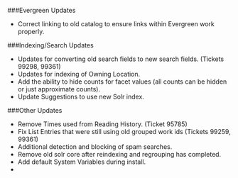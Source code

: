 ###Evergreen Updates
- Correct linking to old catalog to ensure links within Evergreen work properly.  

###Indexing/Search Updates
- Updates for converting old search fields to new search fields. (Tickets 99298, 99361)
- Updates for indexing of Owning Location. 
- Add the ability to hide counts for facet values (all counts can be hidden or just approximate counts).
- Update Suggestions to use new Solr index.

###Other Updates
- Remove Times used from Reading History. (Ticket 95785) 
- Fix List Entries that were still using old grouped work ids (Tickets 99259, 99361)
- Additional detection and blocking of spam searches. 
- Remove old solr core after reindexing and regrouping has completed.
- Add default System Variables during install.
- 